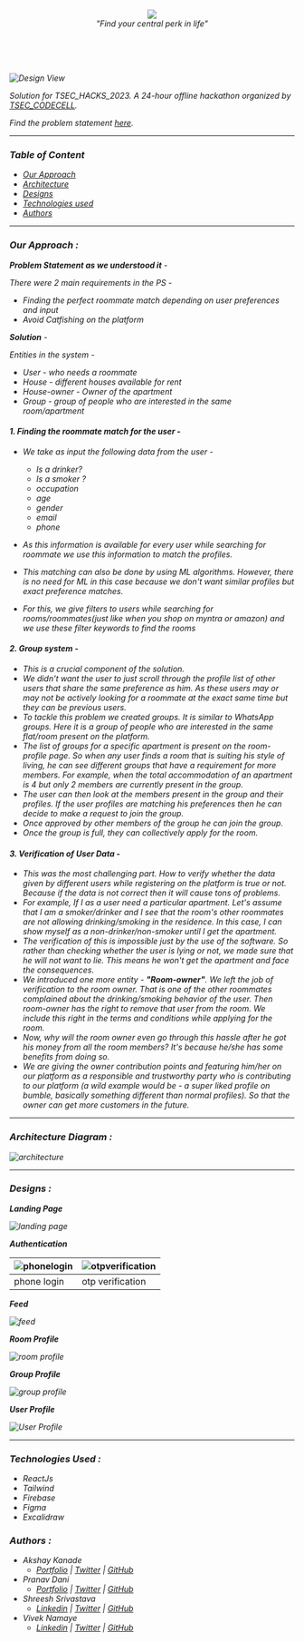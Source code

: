 <br>
<p align="center">
<img src="./assets/screenshots/logo.svg">
<br>
<I>"Find your central perk in life"
</p>

<br>
<br>
<br>

![Design View](/assets/screenshots/designsview.png)

Solution for TSEC_HACKS_2023. A 24-hour offline hackathon organized by [TSEC_CODECELL](https://www.tseccodecell.com/).

Find the problem statement [here](/assets/PS.pdf).

---

### Table of Content

- [Our Approach](#our-approach)
- [Architecture](#architecture-diagram)
- [Designs](#screenshots)
- [Technologies used](#technologies-used)
- [Authors](#authors)

---

### Our Approach :

**Problem Statement as we understood it** -

There were 2 main requirements in the PS -

- Finding the perfect roommate match depending on user preferences and input
- Avoid Catfishing on the platform

**Solution** -

Entities in the system -

- User - who needs a roommate
- House - different houses available for rent
- House-owner - Owner of the apartment
- Group - group of people who are interested in the same room/apartment

#### 1. Finding the roommate match for the user -

- We take as input the following data from the user -

  - Is a drinker?
  - Is a smoker ?
  - occupation
  - age
  - gender
  - email
  - phone

- As this information is available for every user while searching for roommate we use this information to match the profiles.
- This matching can also be done by using ML algorithms. However, there is no need for ML in this case because we don't want similar profiles but exact preference matches.
- For this, we give filters to users while searching for rooms/roommates(just like when you shop on myntra or amazon) and we use these filter keywords to find the rooms

#### 2. Group system -

- This is a crucial component of the solution.
- We didn't want the user to just scroll through the profile list of other users that share the same preference as him. As these users may or may not be actively looking for a roommate at the exact same time but they can be previous users.
- To tackle this problem we created groups. It is similar to WhatsApp groups. Here it is a group of people who are interested in the same flat/room present on the platform.
- The list of groups for a specific apartment is present on the room-profile page. So when any user finds a room that is suiting his style of living, he can see different groups that have a requirement for more members. For example, when the total accommodation of an apartment is 4 but only 2 members are currently present in the group.
- The user can then look at the members present in the group and their profiles. If the user profiles are matching his preferences then he can decide to make a request to join the group.
- Once approved by other members of the group he can join the group.
- Once the group is full, they can collectively apply for the room.

#### 3. Verification of User Data -

- This was the most challenging part. How to verify whether the data given by different users while registering on the platform is true or not. Because if the data is not correct then it will cause tons of problems.
- For example, If I as a user need a particular apartment. Let's assume that I am a smoker/drinker and I see that the room's other roommates are not allowing drinking/smoking in the residence. In this case, I can show myself as a non-drinker/non-smoker until I get the apartment.
- The verification of this is impossible just by the use of the software. So rather than checking whether the user is lying or not, we made sure that he will not want to lie. This means he won't get the apartment and face the consequences.
- We introduced one more entity - **"Room-owner"**. We left the job of verification to the room owner. That is one of the other roommates complained about the drinking/smoking behavior of the user. Then room-owner has the right to remove that user from the room. We include this right in the terms and conditions while applying for the room.
- Now, why will the room owner even go through this hassle after he got his money from all the room members? It's because he/she has some benefits from doing so.
- We are giving the owner contribution points and featuring him/her on our platform as a responsible and trustworthy party who is contributing to our platform (a wild example would be - a super liked profile on bumble, basically something different than normal profiles). So that the owner can get more customers in the future.

---

### Architecture Diagram :

![architecture](/assets/screenshots/architecture.svg)

---

### Designs :

**Landing Page**

![landing page](/assets/screenshots/landing.png)

**Authentication**

| ![phonelogin](/assets/screenshots/mobilenumber.jpg) | ![otpverification](/assets/screenshots/otpprofile.jpg) |
| --------------------------------------------------- | ------------------------------------------------------ |
| phone login                                         | otp verification                                       |

**Feed**

![feed](/assets/screenshots/feed.jpg)

**Room Profile**

![room profile](/assets/screenshots/roomprofile.jpg)

**Group Profile**

![group profile](/assets/screenshots/groupprofile.png)

**User Profile**

![User Profile](/assets//screenshots/userprofile.jpg)

---

### Technologies Used :

- ReactJs
- Tailwind
- Firebase
- Figma
- Excalidraw

### Authors :

- Akshay Kanade
  - [Portfolio](https://www.akshaykanade.me/) | [Twitter](https://twitter.com/kanadeakshay20) | [GitHub](https://github.com/kanadeakshay)
- Pranav Dani
  - [Portfolio](https://pranavdani.me/) | [Twitter](https://twitter.com/PranavDani3) | [GitHub](https://github.com/PranavDani)
- Shreesh Srivastava
  - [Linkedin](https://www.linkedin.com/in/shreesh-srivastava/) | [Twitter](https://twitter.com/ShreeshSrivast8) | [GitHub](https://github.com/Neo945)
- Vivek Namaye
  - [Linkedin](https://www.linkedin.com/in/viveknamaye/) | [Twitter](https://twitter.com/VivekNamaye) | [GitHub](https://github.com/viveknamaye)
